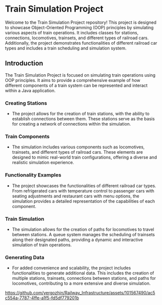 # Train Simulation Project

Welcome to the Train Simulation Project repository! This project is designed to showcase Object-Oriented Programming (OOP) principles by simulating various aspects of train 
operations. It includes classes for stations, connections, locomotives, trainsets, and different types of railroad cars. Additionally, the project demonstrates functionalities of 
different railroad car types and includes a train scheduling and simulation system.

## Introduction
The Train Simulation Project is focused on simulating train operations using OOP principles. It aims to provide a comprehensive example of how different components of a train system can be represented and interact within a Java application.

### Creating Stations
- The project allows for the creation of train stations, with the ability to establish connections between them. These stations serve as the basis for creating a network of connections within the simulation.

### Train Components
- The simulation includes various components such as locomotives, trainsets, and different types of railroad cars. These elements are designed to mimic real-world train configurations, offering a diverse and realistic simulation experience.

### Functionality Examples
- The project showcases the functionalities of different railroad car types. From refrigerated cars with temperature control to passenger cars with seating adjustments and restaurant cars with menu options, the simulation provides a detailed representation of the capabilities of each component.

### Train Simulation
- The simulation allows for the creation of paths for locomotives to travel between stations. A queue system manages the scheduling of trainsets along their designated paths, providing a dynamic and interactive simulation of train operations.

### Generating Data
- For added convenience and scalability, the project includes functionalities to generate additional data. This includes the creation of multiple stations, trainsets, connections between stations, and paths for locomotives, contributing to a more extensive and diverse simulation.


https://github.com/yergozhin/Railway_Infrastructure/assets/101567490/ac5c554a-7787-4ffe-a1f5-fd5df779201b



